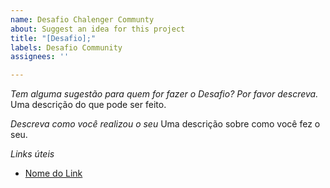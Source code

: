 ```yaml
---
name: Desafio Chalenger Communty
about: Suggest an idea for this project
title: "[Desafio];"
labels: Desafio Community
assignees: ''

---
```


*Tem alguma sugestão para quem for fazer o Desafio? Por favor descreva.*
Uma descrição do que pode ser feito. 

*Descreva como você realizou o seu*
Uma descrição sobre como você fez o seu.

*Links úteis*
- [Nome do Link](URL)
